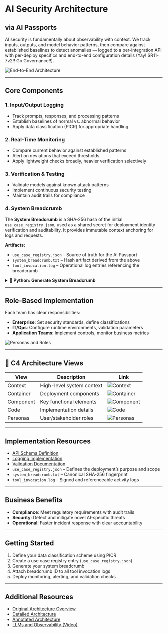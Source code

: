 # AI Security Architecture

## via AI Passports

AI security is fundamentally about observability with context. We track inputs, outputs, and model behavior patterns, then compare against established baselines to detect anomalies — logged to a per-integration API with per-deploy specifics and end-to-end configuration details (Yay! SR11-7v2!! Go Governance!!).

![End-to-End Architecture](end-to-end.jpg)

---

## Core Components

### 1. Input/Output Logging
- Track prompts, responses, and processing patterns
- Establish baselines of normal vs. abnormal behavior
- Apply data classification (PICR) for appropriate handling

### 2. Real-Time Monitoring
- Compare current behavior against established patterns
- Alert on deviations that exceed thresholds
- Apply lightweight checks broadly, heavier verification selectively

### 3. Verification & Testing
- Validate models against known attack patterns
- Implement continuous security testing
- Maintain audit trails for compliance

### 4. System Breadcrumb

The **System Breadcrumb** is a SHA-256 hash of the initial `use_case_registry.json`, used as a shared secret for deployment identity verification and auditability. It provides immutable context anchoring for logs and requests.

**Artifacts:**
- `use_case_registry.json` – Source of truth for the AI Passport
- `system_breadcrumb.txt` – Hash artifact derived from the above
- `tool_invocation.log` – Operational log entries referencing the breadcrumb

<details>
<summary><strong>🔐 Python: Generate System Breadcrumb</strong></summary>

```python
# generate_breadcrumb.py
import json, hashlib

def generate_system_breadcrumb(json_path: str) -> str:
    with open(json_path, 'r') as f:
        data = json.load(f)
    encoded = json.dumps(data, sort_keys=True).encode('utf-8')
    breadcrumb = hashlib.sha256(encoded).hexdigest()

    with open('system_breadcrumb.txt', 'w') as out:
        out.write(breadcrumb)

    return breadcrumb

# Example usage:
# python generate_breadcrumb.py
```

</details>

---

## Role-Based Implementation

Each team has clear responsibilities:

- **Enterprise**: Set security standards, define classifications  
- **IT/Ops**: Configure runtime environments, validation parameters  
- **Application Teams**: Implement controls, monitor business metrics  

![Personas and Roles](personas.jpg)

---

## 🧭 C4 Architecture Views

| View       | Description              | Link                                       |
|------------|--------------------------|--------------------------------------------|
| Context    | High-level system context | ![Context](C4%20-%20Context.jpg)           |
| Container  | Deployment components     | ![Container](C4%20-%20Container.png)       |
| Component  | Key functional elements   | ![Component](C4%20-%20Component.png)       |
| Code       | Implementation details    | ![Code](C4%20-%20Code.png)                 |
| Personas   | User/stakeholder roles    | ![Personas](C4%20-%20Personas.png)         |

---

## Implementation Resources

- [API Schema Definition](schema.json)  
- [Logging Implementation](LoggingAPI.py)  
- [Validation Documentation](validation-docs.md)  
- `use_case_registry.json` – Defines the deployment’s purpose and scope  
- `system_breadcrumb.txt` – Canonical SHA-256 fingerprint  
- `tool_invocation.log` – Signed and referenceable activity logs  

---

## Business Benefits

- **Compliance**: Meet regulatory requirements with audit trails  
- **Security**: Detect and mitigate novel AI-specific threats  
- **Operational**: Faster incident response with clear accountability  

---

## Getting Started

1. Define your data classification scheme using PICR  
2. Create a use case registry entry (`use_case_registry.json`)  
3. Generate your system breadcrumb  
4. Attach breadcrumb ID to all tool invocation logs  
5. Deploy monitoring, alerting, and validation checks  

---

## Additional Resources

- [Original Architecture Overview](a16zSummary.png)  
- [Detailed Architecture](a16zDetail.png)  
- [Annotated Architecture](a16zDetailAnnotated.png)  
- [LLMs and Observability (Video)](LLMs%20x%20Observability.mp4)